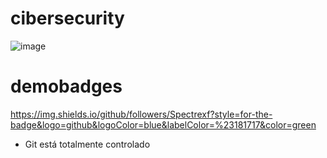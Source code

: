 # cibersecurity

![image](https://github.com/user-attachments/assets/ddd92d14-1877-4e30-aa6c-d7b165e41ce5)

#  demobadges

https://img.shields.io/github/followers/Spectrexf?style=for-the-badge&logo=github&logoColor=blue&labelColor=%23181717&color=green


- Git está totalmente controlado

